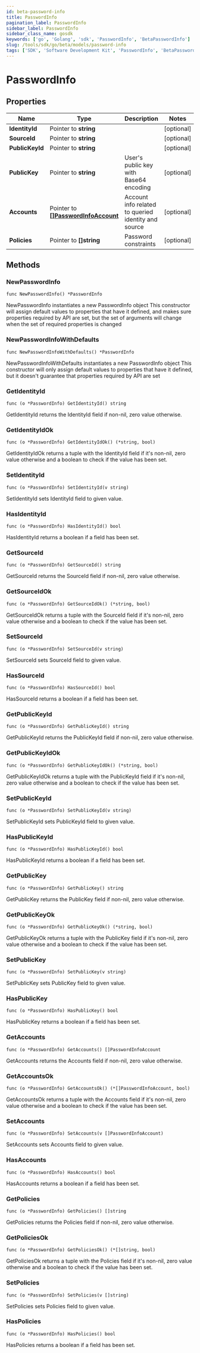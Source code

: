 ```yaml
---
id: beta-password-info
title: PasswordInfo
pagination_label: PasswordInfo
sidebar_label: PasswordInfo
sidebar_class_name: gosdk
keywords: ['go', 'Golang', 'sdk', 'PasswordInfo', 'BetaPasswordInfo'] 
slug: /tools/sdk/go/beta/models/password-info
tags: ['SDK', 'Software Development Kit', 'PasswordInfo', 'BetaPasswordInfo']
---
```


# PasswordInfo

## Properties

Name | Type | Description | Notes
------------ | ------------- | ------------- | -------------
**IdentityId** | Pointer to **string** |  | [optional] 
**SourceId** | Pointer to **string** |  | [optional] 
**PublicKeyId** | Pointer to **string** |  | [optional] 
**PublicKey** | Pointer to **string** | User&#39;s public key with Base64 encoding | [optional] 
**Accounts** | Pointer to [**[]PasswordInfoAccount**](password-info-account) | Account info related to queried identity and source | [optional] 
**Policies** | Pointer to **[]string** | Password constraints | [optional] 

## Methods

### NewPasswordInfo

`func NewPasswordInfo() *PasswordInfo`

NewPasswordInfo instantiates a new PasswordInfo object
This constructor will assign default values to properties that have it defined,
and makes sure properties required by API are set, but the set of arguments
will change when the set of required properties is changed

### NewPasswordInfoWithDefaults

`func NewPasswordInfoWithDefaults() *PasswordInfo`

NewPasswordInfoWithDefaults instantiates a new PasswordInfo object
This constructor will only assign default values to properties that have it defined,
but it doesn't guarantee that properties required by API are set

### GetIdentityId

`func (o *PasswordInfo) GetIdentityId() string`

GetIdentityId returns the IdentityId field if non-nil, zero value otherwise.

### GetIdentityIdOk

`func (o *PasswordInfo) GetIdentityIdOk() (*string, bool)`

GetIdentityIdOk returns a tuple with the IdentityId field if it's non-nil, zero value otherwise
and a boolean to check if the value has been set.

### SetIdentityId

`func (o *PasswordInfo) SetIdentityId(v string)`

SetIdentityId sets IdentityId field to given value.

### HasIdentityId

`func (o *PasswordInfo) HasIdentityId() bool`

HasIdentityId returns a boolean if a field has been set.

### GetSourceId

`func (o *PasswordInfo) GetSourceId() string`

GetSourceId returns the SourceId field if non-nil, zero value otherwise.

### GetSourceIdOk

`func (o *PasswordInfo) GetSourceIdOk() (*string, bool)`

GetSourceIdOk returns a tuple with the SourceId field if it's non-nil, zero value otherwise
and a boolean to check if the value has been set.

### SetSourceId

`func (o *PasswordInfo) SetSourceId(v string)`

SetSourceId sets SourceId field to given value.

### HasSourceId

`func (o *PasswordInfo) HasSourceId() bool`

HasSourceId returns a boolean if a field has been set.

### GetPublicKeyId

`func (o *PasswordInfo) GetPublicKeyId() string`

GetPublicKeyId returns the PublicKeyId field if non-nil, zero value otherwise.

### GetPublicKeyIdOk

`func (o *PasswordInfo) GetPublicKeyIdOk() (*string, bool)`

GetPublicKeyIdOk returns a tuple with the PublicKeyId field if it's non-nil, zero value otherwise
and a boolean to check if the value has been set.

### SetPublicKeyId

`func (o *PasswordInfo) SetPublicKeyId(v string)`

SetPublicKeyId sets PublicKeyId field to given value.

### HasPublicKeyId

`func (o *PasswordInfo) HasPublicKeyId() bool`

HasPublicKeyId returns a boolean if a field has been set.

### GetPublicKey

`func (o *PasswordInfo) GetPublicKey() string`

GetPublicKey returns the PublicKey field if non-nil, zero value otherwise.

### GetPublicKeyOk

`func (o *PasswordInfo) GetPublicKeyOk() (*string, bool)`

GetPublicKeyOk returns a tuple with the PublicKey field if it's non-nil, zero value otherwise
and a boolean to check if the value has been set.

### SetPublicKey

`func (o *PasswordInfo) SetPublicKey(v string)`

SetPublicKey sets PublicKey field to given value.

### HasPublicKey

`func (o *PasswordInfo) HasPublicKey() bool`

HasPublicKey returns a boolean if a field has been set.

### GetAccounts

`func (o *PasswordInfo) GetAccounts() []PasswordInfoAccount`

GetAccounts returns the Accounts field if non-nil, zero value otherwise.

### GetAccountsOk

`func (o *PasswordInfo) GetAccountsOk() (*[]PasswordInfoAccount, bool)`

GetAccountsOk returns a tuple with the Accounts field if it's non-nil, zero value otherwise
and a boolean to check if the value has been set.

### SetAccounts

`func (o *PasswordInfo) SetAccounts(v []PasswordInfoAccount)`

SetAccounts sets Accounts field to given value.

### HasAccounts

`func (o *PasswordInfo) HasAccounts() bool`

HasAccounts returns a boolean if a field has been set.

### GetPolicies

`func (o *PasswordInfo) GetPolicies() []string`

GetPolicies returns the Policies field if non-nil, zero value otherwise.

### GetPoliciesOk

`func (o *PasswordInfo) GetPoliciesOk() (*[]string, bool)`

GetPoliciesOk returns a tuple with the Policies field if it's non-nil, zero value otherwise
and a boolean to check if the value has been set.

### SetPolicies

`func (o *PasswordInfo) SetPolicies(v []string)`

SetPolicies sets Policies field to given value.

### HasPolicies

`func (o *PasswordInfo) HasPolicies() bool`

HasPolicies returns a boolean if a field has been set.


